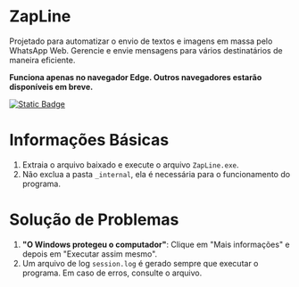 # ZapLine
Projetado para automatizar o envio de textos e imagens em massa pelo WhatsApp Web. Gerencie e envie mensagens para vários destinatários de maneira eficiente.

**Funciona apenas no navegador Edge. Outros navegadores estarão disponíveis em breve.**
 
[![Static Badge](https://img.shields.io/badge/Baixe%20a%20versão%20mais%20recente-v1.0.1-blue)](https://github.com/akilaoncloud/ZapLine/releases/download/v1.0.1/ZapLine-win64-v1.0.1.zip)

# Informações Básicas
1. Extraia o arquivo baixado e execute o arquivo `ZapLine.exe`.
2. Não exclua a pasta `_internal`, ela é necessária para o funcionamento do programa.

# Solução de Problemas
1. **"O Windows protegeu o computador"**: Clique em "Mais informações" e depois em "Executar assim mesmo".
2. Um arquivo de log `session.log` é gerado sempre que executar o programa. Em caso de erros, consulte o arquivo.
